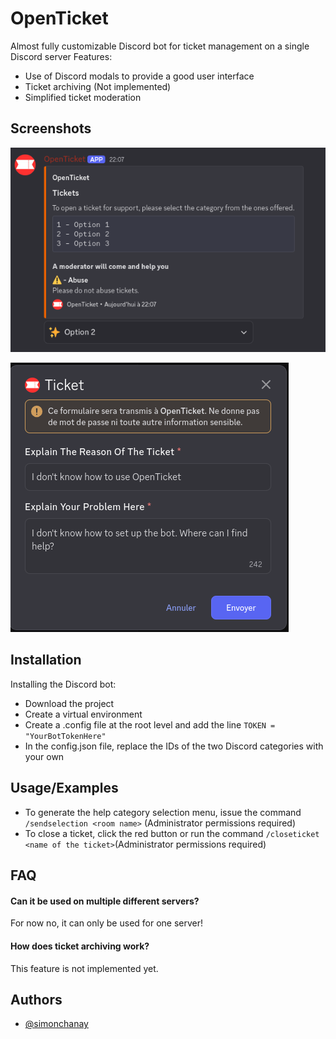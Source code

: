 
# OpenTicket

Almost fully customizable Discord bot for ticket management on a single Discord server
Features:
- Use of Discord modals to provide a good user interface
- Ticket archiving (Not implemented)
- Simplified ticket moderation




## Screenshots

![Help Category Selection](https://github.com/simonchanay/OpenTicket/blob/main/statics/images/screenshot1.png)

![Modal example](https://github.com/simonchanay/OpenTicket/blob/main/statics/images/screenshot2.png)
## Installation

Installing the Discord bot:
- Download the project
- Create a virtual environment
- Create a .config file at the root level and add the line `TOKEN = "YourBotTokenHere"`
- In the config.json file, replace the IDs of the two Discord categories with your own
## Usage/Examples

- To generate the help category selection menu, issue the command `/sendselection <room name>` (Administrator permissions required)
- To close a ticket, click the red button or run the command `/closeticket <name of the ticket>`(Administrator permissions required)


## FAQ

#### Can it be used on multiple different servers?

For now no, it can only be used for one server!

#### How does ticket archiving work?

This feature is not implemented yet.





## Authors

- [@simonchanay](https://www.github.com/simonchanay)

